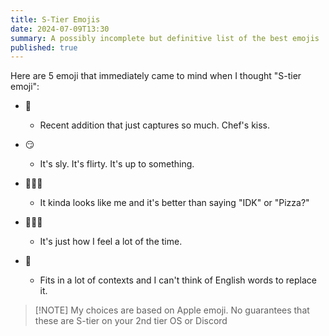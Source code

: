 ```yaml
---
title: S-Tier Emojis
date: 2024-07-09T13:30
summary: A possibly incomplete but definitive list of the best emojis
published: true
---
```

Here are 5 emoji that immediately came to mind when I thought "S-tier emoji":

*   🫠
    
    *   Recent addition that just captures so much. Chef's kiss.
        
*   😏
    
    *   It's sly. It's flirty. It's up to something.
        
*   🤷🏻‍♂️
    
    *   It kinda looks like me and it's better than saying "IDK" or "Pizza?"
        
*   🤦🏻‍♂️
    
    *   It's just how I feel a lot of the time.
        
*   😬
    
    *   Fits in a lot of contexts and I can't think of English words to replace it.
        

> \[!NOTE\] My choices are based on Apple emoji. No guarantees that these are S-tier on your 2nd tier OS or Discord